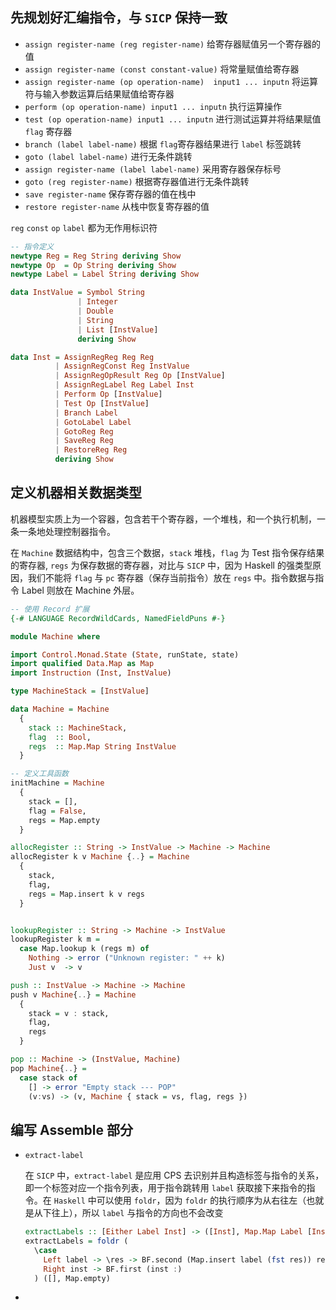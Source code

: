## 先规划好汇编指令，与 `SICP` 保持一致



- `assign register-name (reg register-name)`  给寄存器赋值另一个寄存器的值
- `assign register-name (const constant-value)` 将常量赋值给寄存器
- `assign register-name (op operation-name)  input1 ... inputn` 将运算符与输入参数运算后结果赋值给寄存器
- `perform (op operation-name) input1 ... inputn` 执行运算操作
- `test (op operation-name) input1 ... inputn` 进行测试运算并将结果赋值 `flag` 寄存器
- `branch (label label-name)` 根据 `flag`寄存器结果进行 `label` 标签跳转
- `goto (label label-name)` 进行无条件跳转
- `assign register-name (label label-name)` 采用寄存器保存标号
- `goto (reg register-name)` 根据寄存器值进行无条件跳转
- `save register-name` 保存寄存器的值在栈中
- `restore register-name` 从栈中恢复寄存器的值

`reg` `const` `op` `label` 都为无作用标识符



```haskell
-- 指令定义
newtype Reg = Reg String deriving Show
newtype Op  = Op String deriving Show
newtype Label = Label String deriving Show

data InstValue = Symbol String
               | Integer
               | Double
               | String
               | List [InstValue]
               deriving Show

data Inst = AssignRegReg Reg Reg
          | AssignRegConst Reg InstValue
          | AssignRegOpResult Reg Op [InstValue]
          | AssignRegLabel Reg Label Inst
          | Perform Op [InstValue]
          | Test Op [InstValue]
          | Branch Label
          | GotoLabel Label
          | GotoReg Reg
          | SaveReg Reg
          | RestoreReg Reg
          deriving Show
```



## 定义机器相关数据类型

机器模型实质上为一个容器，包含若干个寄存器，一个堆栈，和一个执行机制，一条一条地处理控制器指令。

在 `Machine` 数据结构中，包含三个数据，`stack` 堆栈，`flag` 为 Test 指令保存结果的寄存器,  `regs` 为保存数据的寄存器，对比与 `SICP` 中，因为 Haskell 的强类型原因，我们不能将 `flag` 与 `pc` 寄存器（保存当前指令）放在 `regs` 中。指令数据与指令 Label 则放在 Machine 外层。

```haskell
-- 使用 Record 扩展
{-# LANGUAGE RecordWildCards, NamedFieldPuns #-}

module Machine where

import Control.Monad.State (State, runState, state)
import qualified Data.Map as Map
import Instruction (Inst, InstValue)

type MachineStack = [InstValue]

data Machine = Machine
  {
    stack :: MachineStack,
    flag  :: Bool,
    regs  :: Map.Map String InstValue
  }

-- 定义工具函数
initMachine = Machine
  {
    stack = [],
    flag = False,
    regs = Map.empty
  }

allocRegister :: String -> InstValue -> Machine -> Machine
allocRegister k v Machine {..} = Machine
  {
    stack,
    flag,
    regs = Map.insert k v regs
  }


lookupRegister :: String -> Machine -> InstValue
lookupRegister k m =
  case Map.lookup k (regs m) of
    Nothing -> error ("Unknown register: " ++ k)
    Just v  -> v

push :: InstValue -> Machine -> Machine
push v Machine{..} = Machine
  {
    stack = v : stack,
    flag,
    regs
  }

pop :: Machine -> (InstValue, Machine)
pop Machine{..} =
  case stack of
    [] -> error "Empty stack --- POP"
    (v:vs) -> (v, Machine { stack = vs, flag, regs })

```



## 编写 Assemble 部分

- `extract-label`

  在 `SICP` 中，`extract-label` 是应用 CPS 去识别并且构造标签与指令的关系，即一个标签对应一个指令列表，用于指令跳转用 `label` 获取接下来指令的指令。在 `Haskell` 中可以使用 `foldr`，因为 `foldr` 的执行顺序为从右往左（也就是从下往上），所以 `label` 与指令的方向也不会改变

  ```haskell
  extractLabels :: [Either Label Inst] -> ([Inst], Map.Map Label [Inst])
  extractLabels = foldr (
    \case
      Left label -> \res -> BF.second (Map.insert label (fst res)) res
      Right inst -> BF.first (inst :)
    ) ([], Map.empty)
  ```

- 

















